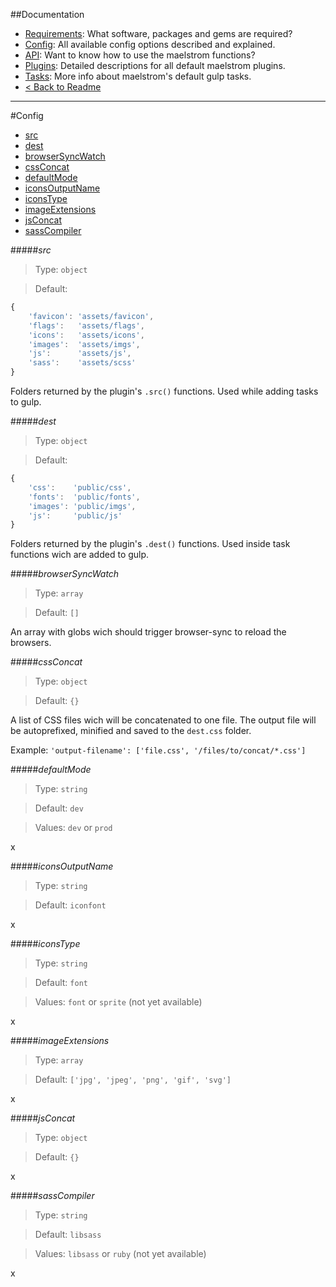 ##Documentation
- [Requirements][docs-requirements]: What software, packages and gems are required?
- [Config][docs-config]: All available config options described and explained.
- [API][docs-api]: Want to know how to use the maelstrom functions?
- [Plugins][docs-plugins]: Detailed descriptions for all default maelstrom plugins.
- [Tasks][docs-tasks]: More info about maelstrom's default gulp tasks.
- [< Back to Readme](../README.md)

--------------------------------------------------------------------------------


#Config
- [src][config-src]
- [dest][config-dest]
- [browserSyncWatch][config-browserSyncWatch]
- [cssConcat][config-cssConcat]
- [defaultMode][config-defaultMode]
- [iconsOutputName][config-iconsOutputName]
- [iconsType][config-iconsType]
- [imageExtensions][config-imageExtensions]
- [jsConcat][config-jsConcat]
- [sassCompiler][config-sassCompiler]


#####_src_
> Type: `object`

> Default:
```js
{
    'favicon': 'assets/favicon',
    'flags':   'assets/flags',
    'icons':   'assets/icons',
    'images':  'assets/imgs',
    'js':      'assets/js',
    'sass':    'assets/scss'
}
```
Folders returned by the plugin's `.src()` functions. Used while adding tasks to gulp.


#####_dest_
> Type: `object`

> Default:
```js
{
    'css':    'public/css',
    'fonts':  'public/fonts',
    'images': 'public/imgs',
    'js':     'public/js'
}
```
Folders returned by the plugin's `.dest()` functions. Used inside task functions wich are added to gulp.


#####_browserSyncWatch_
> Type: `array`

> Default: `[]`

An array with globs wich should trigger browser-sync to reload the browsers.


#####_cssConcat_
> Type: `object`

> Default: `{}`

A list of CSS files wich will be concatenated to one file. The output file will be autoprefixed, minified and saved to the `dest.css` folder.

Example: `'output-filename': ['file.css', '/files/to/concat/*.css']`


#####_defaultMode_
> Type: `string`

> Default: `dev`

> Values: `dev` or `prod`

x


#####_iconsOutputName_
> Type: `string`

> Default: `iconfont`

x


#####_iconsType_
> Type: `string`

> Default: `font`

> Values: `font` or `sprite` (not yet available)

x


#####_imageExtensions_
> Type: `array`

> Default: `['jpg', 'jpeg', 'png', 'gif', 'svg']`

x


#####_jsConcat_
> Type: `object`

> Default: `{}`

x


#####_sassCompiler_
> Type: `string`

> Default: `libsass`

> Values: `libsass` or `ruby` (not yet available)

x


[config-src]: #src
[config-dest]: #dest
[config-browserSyncWatch]: #browsersyncwatch
[config-cssConcat]: #cssconcat
[config-defaultMode]: #defaultmode
[config-iconsOutputName]: #iconsoutputname
[config-iconsType]: #iconstype
[config-imageExtensions]: #imageextensions
[config-jsConcat]: #jsconcat
[config-sassCompiler]: #sasscompiler

[docs-requirements]: requirements.md
[docs-config]: config.md
[docs-api]: api.md
[docs-plugins]: plugins.md
[docs-tasks]: tasks.md
